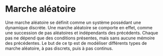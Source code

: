# Marche aléatoire

Une marche aléatoire se définit comme un système possédant une dynamique discrète. Une marche aléatoire se comporte en effet, comme une succession de pas aléatoires et indépendants des précédents. Chaque pas ne dépend que des conditions présentes, mais sans aucune mémoire des précédentes. Le but de ce tp est de modéliser différents types de marche aléatoire, à pas discrets, puis à pas continus.
